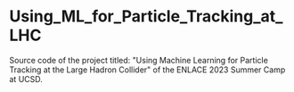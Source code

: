 # Using_ML_for_Particle_Tracking_at_LHC
Source code of the project titled: "Using Machine Learning for Particle Tracking at the Large Hadron Collider" of the ENLACE 2023 Summer Camp at UCSD.
